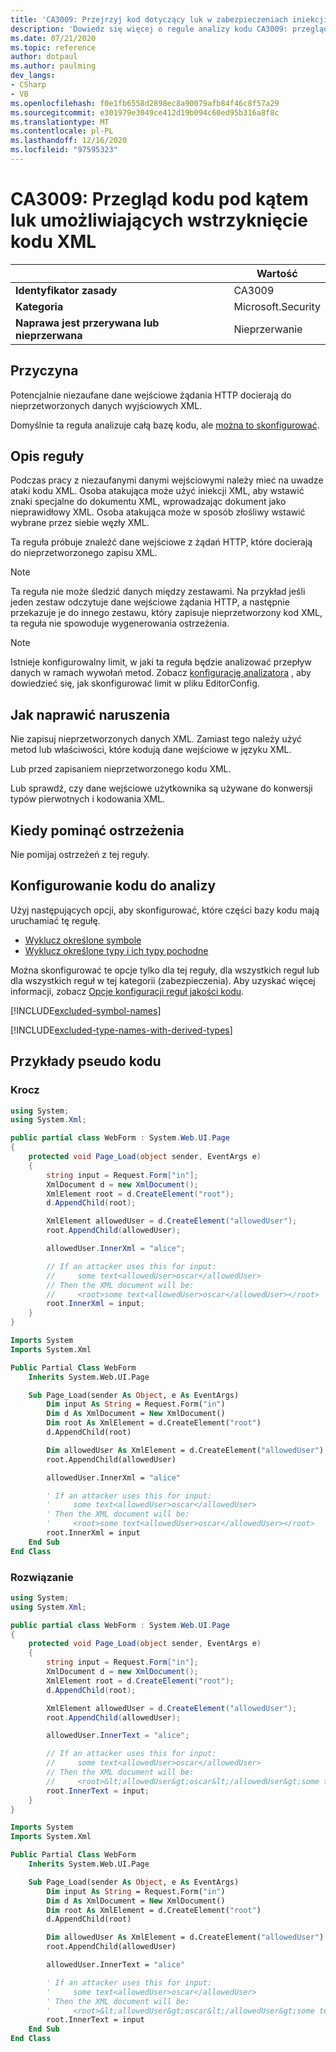 ```yaml
---
title: 'CA3009: Przejrzyj kod dotyczący luk w zabezpieczeniach iniekcji XML (analiza kodu)'
description: 'Dowiedz się więcej o regule analizy kodu CA3009: przegląd kodu dla luk w kodzie XML'
ms.date: 07/21/2020
ms.topic: reference
author: dotpaul
ms.author: paulming
dev_langs:
- CSharp
- VB
ms.openlocfilehash: f0e1fb6558d2898ec8a90079afb84f46c8f57a29
ms.sourcegitcommit: e301979e3049ce412d19b094c60ed95b316a8f8c
ms.translationtype: MT
ms.contentlocale: pl-PL
ms.lasthandoff: 12/16/2020
ms.locfileid: "97595323"
---
```

# <a name="ca3009-review-code-for-xml-injection-vulnerabilities"></a>CA3009: Przegląd kodu pod kątem luk umożliwiających wstrzyknięcie kodu XML

| | Wartość |
|-|-|
| **Identyfikator zasady** |CA3009|
| **Kategoria** |Microsoft.Security|
| **Naprawa jest przerywana lub nieprzerwana** |Nieprzerwanie|

## <a name="cause"></a>Przyczyna

Potencjalnie niezaufane dane wejściowe żądania HTTP docierają do nieprzetworzonych danych wyjściowych XML.

Domyślnie ta reguła analizuje całą bazę kodu, ale [można to skonfigurować](#configure-code-to-analyze).

## <a name="rule-description"></a>Opis reguły

Podczas pracy z niezaufanymi danymi wejściowymi należy mieć na uwadze ataki kodu XML. Osoba atakująca może użyć iniekcji XML, aby wstawić znaki specjalne do dokumentu XML, wprowadzając dokument jako nieprawidłowy XML. Osoba atakująca może w sposób złośliwy wstawić wybrane przez siebie węzły XML.

Ta reguła próbuje znaleźć dane wejściowe z żądań HTTP, które docierają do nieprzetworzonego zapisu XML.

> [!NOTE]
> Ta reguła nie może śledzić danych między zestawami. Na przykład jeśli jeden zestaw odczytuje dane wejściowe żądania HTTP, a następnie przekazuje je do innego zestawu, który zapisuje nieprzetworzony kod XML, ta reguła nie spowoduje wygenerowania ostrzeżenia.

> [!NOTE]
> Istnieje konfigurowalny limit, w jaki ta reguła będzie analizować przepływ danych w ramach wywołań metod. Zobacz [konfigurację analizatora](https://github.com/dotnet/roslyn-analyzers/blob/master/docs/Analyzer%20Configuration.md#dataflow-analysis) , aby dowiedzieć się, jak skonfigurować limit w pliku EditorConfig.

## <a name="how-to-fix-violations"></a>Jak naprawić naruszenia

Nie zapisuj nieprzetworzonych danych XML. Zamiast tego należy użyć metod lub właściwości, które kodują dane wejściowe w języku XML.

Lub przed zapisaniem nieprzetworzonego kodu XML.

Lub sprawdź, czy dane wejściowe użytkownika są używane do konwersji typów pierwotnych i kodowania XML.

## <a name="when-to-suppress-warnings"></a>Kiedy pominąć ostrzeżenia

Nie pomijaj ostrzeżeń z tej reguły.

## <a name="configure-code-to-analyze"></a>Konfigurowanie kodu do analizy

Użyj następujących opcji, aby skonfigurować, które części bazy kodu mają uruchamiać tę regułę.

- [Wyklucz określone symbole](#exclude-specific-symbols)
- [Wyklucz określone typy i ich typy pochodne](#exclude-specific-types-and-their-derived-types)

Można skonfigurować te opcje tylko dla tej reguły, dla wszystkich reguł lub dla wszystkich reguł w tej kategorii (zabezpieczenia). Aby uzyskać więcej informacji, zobacz [Opcje konfiguracji reguł jakości kodu](../code-quality-rule-options.md).

[!INCLUDE[excluded-symbol-names](~/includes/code-analysis/excluded-symbol-names.md)]

[!INCLUDE[excluded-type-names-with-derived-types](~/includes/code-analysis/excluded-type-names-with-derived-types.md)]

## <a name="pseudo-code-examples"></a>Przykłady pseudo kodu

### <a name="violation"></a>Krocz

```csharp
using System;
using System.Xml;

public partial class WebForm : System.Web.UI.Page
{
    protected void Page_Load(object sender, EventArgs e)
    {
        string input = Request.Form["in"];
        XmlDocument d = new XmlDocument();
        XmlElement root = d.CreateElement("root");
        d.AppendChild(root);

        XmlElement allowedUser = d.CreateElement("allowedUser");
        root.AppendChild(allowedUser);

        allowedUser.InnerXml = "alice";

        // If an attacker uses this for input:
        //     some text<allowedUser>oscar</allowedUser>
        // Then the XML document will be:
        //     <root>some text<allowedUser>oscar</allowedUser></root>
        root.InnerXml = input;
    }
}
```

```vb
Imports System
Imports System.Xml

Public Partial Class WebForm
    Inherits System.Web.UI.Page

    Sub Page_Load(sender As Object, e As EventArgs)
        Dim input As String = Request.Form("in")
        Dim d As XmlDocument = New XmlDocument()
        Dim root As XmlElement = d.CreateElement("root")
        d.AppendChild(root)

        Dim allowedUser As XmlElement = d.CreateElement("allowedUser")
        root.AppendChild(allowedUser)

        allowedUser.InnerXml = "alice"

        ' If an attacker uses this for input:
        '     some text<allowedUser>oscar</allowedUser>
        ' Then the XML document will be:
        '     <root>some text<allowedUser>oscar</allowedUser></root>
        root.InnerXml = input
    End Sub
End Class
```

### <a name="solution"></a>Rozwiązanie

```csharp
using System;
using System.Xml;

public partial class WebForm : System.Web.UI.Page
{
    protected void Page_Load(object sender, EventArgs e)
    {
        string input = Request.Form["in"];
        XmlDocument d = new XmlDocument();
        XmlElement root = d.CreateElement("root");
        d.AppendChild(root);

        XmlElement allowedUser = d.CreateElement("allowedUser");
        root.AppendChild(allowedUser);

        allowedUser.InnerText = "alice";

        // If an attacker uses this for input:
        //     some text<allowedUser>oscar</allowedUser>
        // Then the XML document will be:
        //     <root>&lt;allowedUser&gt;oscar&lt;/allowedUser&gt;some text<allowedUser>alice</allowedUser></root>
        root.InnerText = input;
    }
}
```

```vb
Imports System
Imports System.Xml

Public Partial Class WebForm
    Inherits System.Web.UI.Page

    Sub Page_Load(sender As Object, e As EventArgs)
        Dim input As String = Request.Form("in")
        Dim d As XmlDocument = New XmlDocument()
        Dim root As XmlElement = d.CreateElement("root")
        d.AppendChild(root)

        Dim allowedUser As XmlElement = d.CreateElement("allowedUser")
        root.AppendChild(allowedUser)

        allowedUser.InnerText = "alice"

        ' If an attacker uses this for input:
        '     some text<allowedUser>oscar</allowedUser>
        ' Then the XML document will be:
        '     <root>&lt;allowedUser&gt;oscar&lt;/allowedUser&gt;some text<allowedUser>alice</allowedUser></root>
        root.InnerText = input
    End Sub
End Class
```
